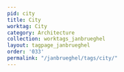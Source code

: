 ```yaml
---
pid: city
title: City
worktag: City
category: Architecture
collection: worktags_janbrueghel
layout: tagpage_janbrueghel
order: '033'
permalink: "/janbrueghel/tags/city/"
---
```

